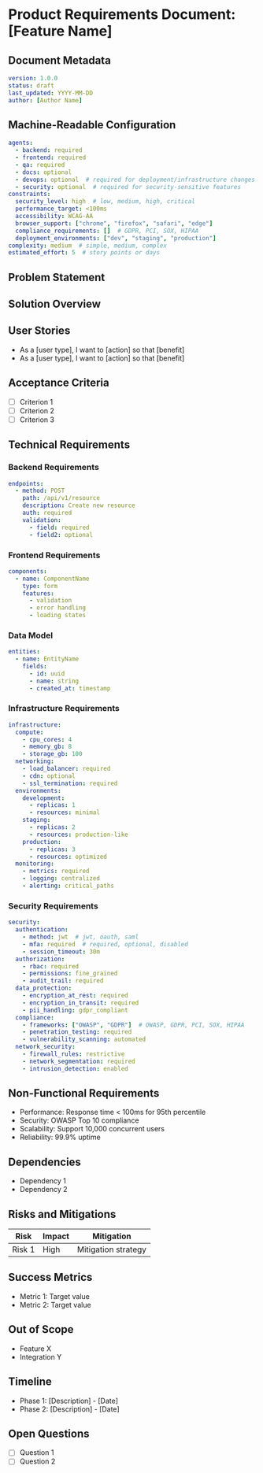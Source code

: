 # Product Requirements Document: [Feature Name]

## Document Metadata
```yaml
version: 1.0.0
status: draft
last_updated: YYYY-MM-DD
author: [Author Name]
```

## Machine-Readable Configuration
```yaml
agents:
  - backend: required
  - frontend: required
  - qa: required
  - docs: optional
  - devops: optional  # required for deployment/infrastructure changes
  - security: optional  # required for security-sensitive features
constraints:
  security_level: high  # low, medium, high, critical
  performance_target: <100ms
  accessibility: WCAG-AA
  browser_support: ["chrome", "firefox", "safari", "edge"]
  compliance_requirements: []  # GDPR, PCI, SOX, HIPAA
  deployment_environments: ["dev", "staging", "production"]
complexity: medium  # simple, medium, complex
estimated_effort: 5  # story points or days
```

## Problem Statement
<!-- Describe the customer problem we're solving -->

## Solution Overview
<!-- High-level description of the proposed solution -->

## User Stories
<!-- User-focused requirements -->
- As a [user type], I want to [action] so that [benefit]
- As a [user type], I want to [action] so that [benefit]

## Acceptance Criteria
<!-- Measurable success criteria -->
- [ ] Criterion 1
- [ ] Criterion 2
- [ ] Criterion 3

## Technical Requirements

### Backend Requirements
```yaml
endpoints:
  - method: POST
    path: /api/v1/resource
    description: Create new resource
    auth: required
    validation:
      - field: required
      - field2: optional
```

### Frontend Requirements
```yaml
components:
  - name: ComponentName
    type: form
    features:
      - validation
      - error handling
      - loading states
```

### Data Model
```yaml
entities:
  - name: EntityName
    fields:
      - id: uuid
      - name: string
      - created_at: timestamp
```

### Infrastructure Requirements
```yaml
infrastructure:
  compute:
    - cpu_cores: 4
    - memory_gb: 8
    - storage_gb: 100
  networking:
    - load_balancer: required
    - cdn: optional
    - ssl_termination: required
  environments:
    development:
      - replicas: 1
      - resources: minimal
    staging:
      - replicas: 2  
      - resources: production-like
    production:
      - replicas: 3
      - resources: optimized
  monitoring:
    - metrics: required
    - logging: centralized
    - alerting: critical_paths
```

### Security Requirements
```yaml
security:
  authentication:
    - method: jwt  # jwt, oauth, saml
    - mfa: required  # required, optional, disabled
    - session_timeout: 30m
  authorization:
    - rbac: required
    - permissions: fine_grained
    - audit_trail: required
  data_protection:
    - encryption_at_rest: required
    - encryption_in_transit: required
    - pii_handling: gdpr_compliant
  compliance:
    - frameworks: ["OWASP", "GDPR"]  # OWASP, GDPR, PCI, SOX, HIPAA
    - penetration_testing: required
    - vulnerability_scanning: automated
  network_security:
    - firewall_rules: restrictive
    - network_segmentation: required
    - intrusion_detection: enabled
```

## Non-Functional Requirements
- Performance: Response time < 100ms for 95th percentile
- Security: OWASP Top 10 compliance
- Scalability: Support 10,000 concurrent users
- Reliability: 99.9% uptime

## Dependencies
<!-- External systems, APIs, or features this depends on -->
- Dependency 1
- Dependency 2

## Risks and Mitigations
<!-- Potential risks and how we'll address them -->
| Risk | Impact | Mitigation |
|------|--------|------------|
| Risk 1 | High | Mitigation strategy |

## Success Metrics
<!-- How we'll measure success -->
- Metric 1: Target value
- Metric 2: Target value

## Out of Scope
<!-- Explicitly state what's NOT included -->
- Feature X
- Integration Y

## Timeline
<!-- Key milestones -->
- Phase 1: [Description] - [Date]
- Phase 2: [Description] - [Date]

## Open Questions
<!-- Unresolved questions needing clarification -->
- [ ] Question 1
- [ ] Question 2
